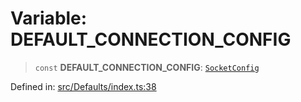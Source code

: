 # Variable: DEFAULT\_CONNECTION\_CONFIG

> `const` **DEFAULT\_CONNECTION\_CONFIG**: [`SocketConfig`](../type-aliases/SocketConfig.md)

Defined in: [src/Defaults/index.ts:38](https://github.com/Fokusdotid/Baileys/blob/86ad0f8078178c8586062ad3364a59e068f4b3b2/src/Defaults/index.ts#L38)
